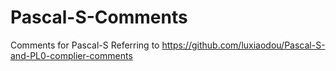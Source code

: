 # Pascal-S-Comments
Comments for Pascal-S
Referring to https://github.com/luxiaodou/Pascal-S-and-PL0-complier-comments
